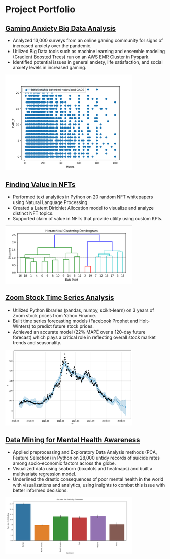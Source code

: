 # Project Portfolio


## [Gaming Anxiety Big Data Analysis](https://github.com/safigueroa/Projects/tree/main/Gaming_Anxiety)
*	Analyzed 13,000 surveys from an online gaming community for signs of increased anxiety over the pandemic.
*	Utilized Big Data tools such as machine learning and ensemble modeling (Gradient Boosted Trees) run on an AWS EMR Cluster in Pyspark.
*	Identified potential issues in general anxiety, life satisfaction, and social anxiety levels in increased gaming.

<img src="https://github.com/safigueroa/Projects/blob/main/images/gad7.png" width="400" />


## [Finding Value in NFTs](https://github.com/safigueroa/Projects/tree/main/NFT_Project)
*	Performed text analytics in Python on 20 random NFT whitepapers using Natural Language Processing.
*	Created a Latent Dirichlet Allocation model to visualize and analyze distinct NFT topics.
*	Supported claim of value in NFTs that provide utility using custom KPIs.

<img src="https://github.com/safigueroa/Projects/blob/main/images/nft1.PNG" width="400" />


## [Zoom Stock Time Series Analysis](https://github.com/safigueroa/Projects/tree/main/Time_Series)
*	Utilized Python libraries (pandas, numpy, scikit-learn) on 3 years of Zoom stock prices from Yahoo Finance.
*	Built time series forecasting models (Facebook Prophet and Holt-Winters) to predict future stock prices.
*	Achieved an accurate model (22% MAPE over a 120-day future forecast) which plays a critical role in reflecting overall stock market trends and seasonality.

<img src="https://github.com/safigueroa/Projects/blob/main/images/time_series.png" width="400" />


## [Data Mining for Mental Health Awareness](https://github.com/safigueroa/Projects/tree/main/Data_Mining)
*	Applied preprocessing and Exploratory Data Analysis methods (PCA, Feature Selection) in Python on 28,000 untidy records of suicide rates among socio-economic factors across the globe.
*	Visualized data using seaborn (boxplots and heatmaps) and built a multivariate regression model.
*	Underlined the drastic consequences of poor mental health in the world with visualizations and analytics, using insights to combat this issue with better informed decisions.

<img src="https://github.com/safigueroa/Projects/blob/main/images/sui_per_continent1.PNG" width="400" />
